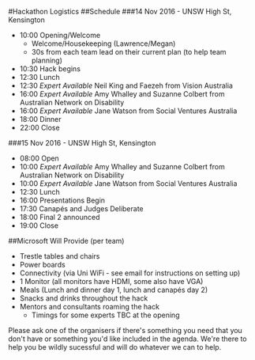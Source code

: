 #Hackathon Logistics
##Schedule
###14 Nov 2016 - UNSW High St, Kensington
- 10:00 Opening/Welcome
  - Welcome/Housekeeping (Lawrence/Megan)
  - 30s from each team lead on their current plan (to help team planning)
- 10:30 Hack begins
- 12:30 Lunch
- 12:30 *Expert Available* Neil King and Faezeh from Vision Australia
- 16:00 *Expert Available* Amy Whalley and Suzanne Colbert from Australian Network on Disability
- 16:00 *Expert Available* Jane Watson from Social Ventures Australia
- 18:00 Dinner
- 22:00 Close 

###15 Nov 2016 - UNSW High St, Kensington
- 08:00 Open
- 10:00 *Expert Available* Amy Whalley and Suzanne Colbert from Australian Network on Disability
- 10:00 *Expert Available* Jane Watson from Social Ventures Australia
- 12:30 Lunch
- 16:00 Presentations Begin
- 17:30 Canapés and Judges Deliberate
- 18:00 Final 2 announced
- 19:00 Close

##Microsoft Will Provide (per team)
- Trestle tables and chairs
- Power boards
- Connectivity (via Uni WiFi - see email for instructions on setting up)
- 1 Monitor (all monitors have HDMI, some also have VGA)
- Meals (Lunch and dinner day 1, lunch and canapés day 2)
- Snacks and drinks throughout the hack
- Mentors and consultants roaming the hack
  - Timings for some experts TBC at the opening  

Please ask one of the organisers if there's something you need that you don't have or something you'd like included in the agenda. We're there to help you be wildly sucessful and will do whatever we can to help.

